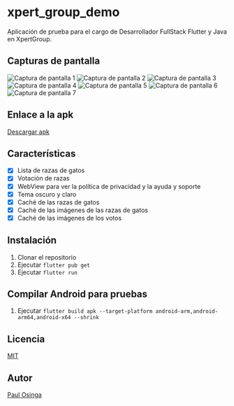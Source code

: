 # xpert_group_demo

Aplicación de prueba para el cargo de Desarrollador FullStack Flutter y Java en XpertGroup.

## Capturas de pantalla

![Captura de pantalla 1](screenshots/1.png)
![Captura de pantalla 2](screenshots/2.png)
![Captura de pantalla 3](screenshots/3.png)
![Captura de pantalla 4](screenshots/4.png)
![Captura de pantalla 5](screenshots/5.png)
![Captura de pantalla 6](screenshots/6.png)
![Captura de pantalla 7](screenshots/7.png)

## Enlace a la apk

[Descargar apk](https://drive.google.com/file/d/1G6DTIy9XZzsvJ-f4j0KjWhp3oJlTpH37/view?usp=sharing)

## Características

- [x] Lista de razas de gatos
- [x] Votación de razas
- [x] WebView para ver la política de privacidad y la ayuda y soporte
- [x] Tema oscuro y claro
- [x] Caché de las razas de gatos
- [x] Caché de las imágenes de las razas de gatos
- [x] Caché de las imágenes de los votos

## Instalación

1. Clonar el repositorio
2. Ejecutar `flutter pub get`
3. Ejecutar `flutter run`

## Compilar Android para pruebas

1. Ejecutar `flutter build apk --target-platform android-arm,android-arm64,android-x64 --shrink`

## Licencia

[MIT](https://opensource.org/licenses/MIT)

## Autor

[Paul Osinga](https://github.com/paulpwo)